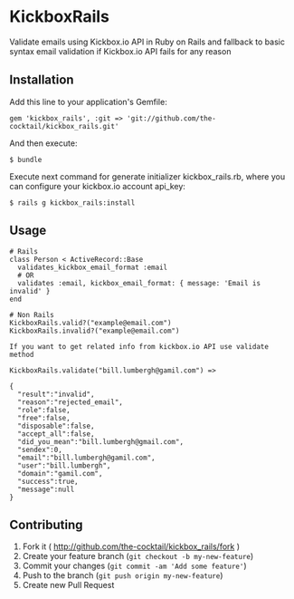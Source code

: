 # KickboxRails

Validate emails using Kickbox.io API in Ruby on Rails and fallback to basic syntax email validation if Kickbox.io API fails for any reason


## Installation

Add this line to your application's Gemfile:

    gem 'kickbox_rails', :git => 'git://github.com/the-cocktail/kickbox_rails.git'

And then execute:

    $ bundle

Execute next command for generate initializer kickbox_rails.rb, where you can configure your kickbox.io account api_key:

    $ rails g kickbox_rails:install

## Usage

    # Rails
    class Person < ActiveRecord::Base
      validates_kickbox_email_format :email
      # OR
      validates :email, kickbox_email_format: { message: 'Email is invalid' }
    end

    # Non Rails
    KickboxRails.valid?("example@email.com")
    KickboxRails.invalid?("example@email.com")

    If you want to get related info from kickbox.io API use validate method

    KickboxRails.validate("bill.lumbergh@gamil.com") =>

    {
      "result":"invalid",
      "reason":"rejected_email",
      "role":false,
      "free":false,
      "disposable":false,
      "accept_all":false,
      "did_you_mean":"bill.lumbergh@gmail.com",
      "sendex":0,
      "email":"bill.lumbergh@gamil.com",
      "user":"bill.lumbergh",
      "domain":"gamil.com",
      "success":true,
      "message":null
    }


## Contributing

1. Fork it ( http://github.com/the-cocktail/kickbox_rails/fork )
2. Create your feature branch (`git checkout -b my-new-feature`)
3. Commit your changes (`git commit -am 'Add some feature'`)
4. Push to the branch (`git push origin my-new-feature`)
5. Create new Pull Request
